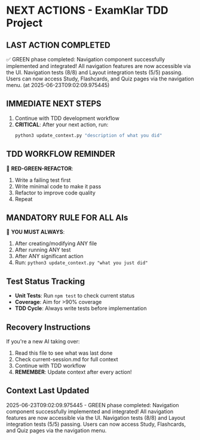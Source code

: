 # NEXT ACTIONS - ExamKlar TDD Project

## LAST ACTION COMPLETED
✅ GREEN phase completed: Navigation component successfully implemented and integrated! All navigation features are now accessible via the UI. Navigation tests (8/8) and Layout integration tests (5/5) passing. Users can now access Study, Flashcards, and Quiz pages via the navigation menu. (at 2025-06-23T09:02:09.975445)

## IMMEDIATE NEXT STEPS
1. Continue with TDD development workflow
2. **CRITICAL**: After your next action, run:
   ```bash
   python3 update_context.py "description of what you did"
   ```

## TDD WORKFLOW REMINDER
🧪 **RED-GREEN-REFACTOR**:
1. Write a failing test first
2. Write minimal code to make it pass
3. Refactor to improve code quality
4. Repeat

## MANDATORY RULE FOR ALL AIs
🚨 **YOU MUST ALWAYS**:
1. After creating/modifying ANY file
2. After running ANY test
3. After ANY significant action
4. Run: `python3 update_context.py "what you just did"`

## Test Status Tracking
- **Unit Tests**: Run `npm test` to check current status
- **Coverage**: Aim for >90% coverage
- **TDD Cycle**: Always write tests before implementation

## Recovery Instructions
If you're a new AI taking over:
1. Read this file to see what was last done
2. Check current-session.md for full context
3. Continue with TDD workflow
4. **REMEMBER**: Update context after every action!

## Context Last Updated
2025-06-23T09:02:09.975445 - GREEN phase completed: Navigation component successfully implemented and integrated! All navigation features are now accessible via the UI. Navigation tests (8/8) and Layout integration tests (5/5) passing. Users can now access Study, Flashcards, and Quiz pages via the navigation menu.

